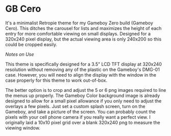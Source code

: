 # GB Cero

It's a minimalist Retropie theme for my Gameboy Zero build (Gameboy Cero). 
This ditches the carousel for lists and maximizes the height of each entry for more comfortable viewing on small displays.
Designed for a 320x240 pixel display, but the actual viewing area is only 240x200 so this could be cropped easily.

*Notes on Use*

This theme is specifically designed for a 3.5" LCD TFT display at 320x240 resolution without removing any of the plastic on the Gameboy's DMG-01 case.
However, you will need to align the display with the window in the case properly for this theme to work out-of-box.

The better option is to crop and adjust the 5 or 6 png images required to line the menus up properly. 
The Gameboy Color background image is already designed to allow for a small pixel allowance if you only need to adjust the overlays a few pixels.
Just set a custom splash screen, turn on the Gameboy, and take a picture of the screen. 
You can probably count the pixels with your cell phone camera if you really want a perfect view.
I originally laid a 10x10 pixel grid over a blank 320x240 png to measure the viewing window.
